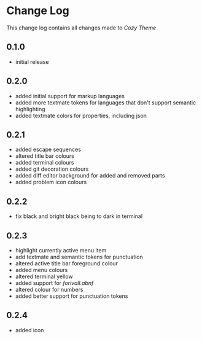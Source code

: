 # Change Log

This change log contains all changes made to *Cozy Theme*

## 0.1.0

- initial release

## 0.2.0

- added initial support for markup languages
- added more textmate tokens for languages that don't support semantic highlighting
- added textmate colors for properties, including json

## 0.2.1

- added escape sequences
- altered title bar colours
- added terminal colours
- added git decoration colours
- added diff editor background for added and removed parts
- added problem icon colours

## 0.2.2

- fix black and bright black being to dark in terminal

## 0.2.3

- highlight currently active menu item
- add textmate and semantic tokens for punctuation
- altered active title bar foreground colour
- added menu colours
- altered terminal yellow
- added support for *forivall.abnf*
- altered colour for numbers
- added better support for punctuation tokens

## 0.2.4

- added icon
